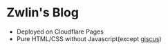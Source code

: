 # Zwlin's Blog

+ Deployed on Cloudflare Pages
+ Pure HTML/CSS without Javascript(except [giscus](https://giscus.app/))